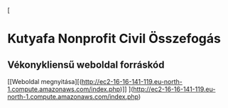 [
# Kutyafa Nonprofit Civil Összefogás 
## Vékonykliensű weboldal forráskód
[[Weboldal megnyitása][(http://ec2-16-16-141-119.eu-north-1.compute.amazonaws.com/index.php)]]
](http://ec2-16-16-141-119.eu-north-1.compute.amazonaws.com/index.php)
